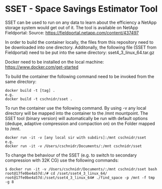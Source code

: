 # SSET - Space Savings Estimator Tool

SSET can be used to run on any data to learn about the efficiency a NetApp storage system would get out of it.
The tool is available on NetApp Fieldportal:
Source: https://fieldportal.netapp.com/content/437497

In order to build the container locally, the files from this repository need to be downloaded into one directory.
Additonally, the following file (SSET from Fieldportal) need to be put into the same directory:
sset4_3_linux_64.tar.gz

Docker need to be installed on the local machine: https://www.docker.com/get-started


To build the container the following command need to be invoked from the same directory:
```
docker build -t [tag] .
e.g.
docker build -t cschnidr/sset .
```

To run the container use the following command. By using -v any local directory will be mapped into the container to the /mnt mountpoint. The SSET tool (binary version) will automatically be run with default options (dedupe, adaptive compression and compaction on) on the Folder mapped to /mnt.
```
docker run -it -v [any local sir with subdirs]:/mnt cschnidr/sset
e.g.
docker run -it -v /Users/cschnidr/Documents/:/mnt cschnidr/sset
```

To change the behaviour of the SSET (e.g. to switch to secondary compression with 32K CG) use the following commands:
```
$ docker run -it -v /Users/cschnidr/Documents/:/mnt cschnidr/sset bash
root@17fe0be4a57d:/# cd /sset/sset4_3_linux_64/
root@17fe0be4a57d:/sset/sset4_3_linux_64# ./find_space -p /mnt -f tmp -g 8

